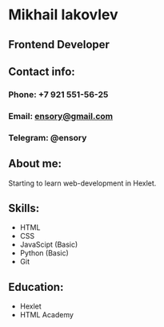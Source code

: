 # Mikhail Iakovlev
## Frontend Developer
## Contact info:
### Phone: +7 921 551-56-25
### Email: ensory@gmail.com
### Telegram: @ensory
## About me:
Starting to learn web-development in Hexlet.
## Skills:
* HTML
* CSS
* JavaScipt (Basic)
* Python (Basic)
* Git
## Education:
* Hexlet
* HTML Academy
